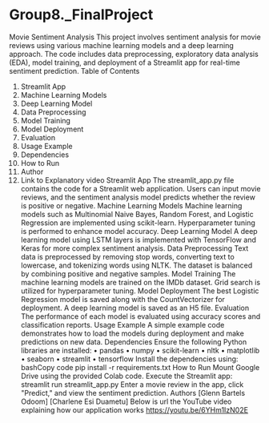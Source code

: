 # Group8._FinalProject
Movie Sentiment Analysis
This project involves sentiment analysis for movie reviews using various machine learning models and a deep learning approach. The code includes data preprocessing, exploratory data analysis (EDA), model training, and deployment of a Streamlit app for real-time sentiment prediction.
Table of Contents
1.	Streamlit App
2.	Machine Learning Models
3.	Deep Learning Model
4.	Data Preprocessing
5.	Model Training
6.	Model Deployment
7.	Evaluation
8.	Usage Example
9.	Dependencies
10.	How to Run
11.	Author
12.	Link to Explanatory video
Streamlit App
The streamlit_app.py file contains the code for a Streamlit web application. Users can input movie reviews, and the sentiment analysis model predicts whether the review is positive or negative.
Machine Learning Models
Machine learning models such as Multinomial Naive Bayes, Random Forest, and Logistic Regression are implemented using scikit-learn. Hyperparameter tuning is performed to enhance model accuracy.
Deep Learning Model
A deep learning model using LSTM layers is implemented with TensorFlow and Keras for more complex sentiment analysis.
Data Preprocessing
Text data is preprocessed by removing stop words, converting text to lowercase, and tokenizing words using NLTK. The dataset is balanced by combining positive and negative samples.
Model Training
The machine learning models are trained on the IMDb dataset. Grid search is utilized for hyperparameter tuning.
Model Deployment
The best Logistic Regression model is saved along with the CountVectorizer for deployment. A deep learning model is saved as an H5 file.
Evaluation
The performance of each model is evaluated using accuracy scores and classification reports.
Usage Example
A simple example code demonstrates how to load the models during deployment and make predictions on new data.
Dependencies
Ensure the following Python libraries are installed:
•	pandas
•	numpy
•	scikit-learn
•	nltk
•	matplotlib
•	seaborn
•	streamlit
•	tensorflow
Install the dependencies using:
bashCopy code
pip install -r requirements.txt 
How to Run
Mount Google Drive using the provided Colab code.
Execute the Streamlit app: streamlit run streamlit_app.py
Enter a movie review in the app, click "Predict," and view the sentiment prediction.
Authors
[Glenn Bartels Odoom]
[Charlene Esi Duametu]
Below is url the YouTube video explaining how our application works
https://youtu.be/6YHm1IzN02E

